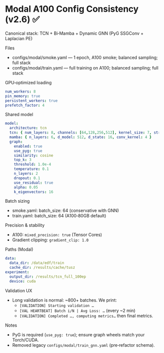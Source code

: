 # Modal A100 Config Consistency (v2.6) ✅

Canonical stack: TCN + Bi‑Mamba + Dynamic GNN (PyG SSGConv + Laplacian PE)

Files
- configs/modal/smoke.yaml — 1 epoch, A100 smoke; balanced sampling; full stack
- configs/modal/train.yaml — full training on A100; balanced sampling; full stack

GPU‑optimized loading
```yaml
num_workers: 8
pin_memory: true
persistent_workers: true
prefetch_factor: 4
```

Shared model
```yaml
model:
  architecture: tcn
  tcn: { num_layers: 8, channels: [64,128,256,512], kernel_size: 7, stride_down: 16 }
  mamba: { n_layers: 6, d_model: 512, d_state: 16, conv_kernel: 4 }
  graph:
    enabled: true
    use_pyg: true
    similarity: cosine
    top_k: 3
    threshold: 1.0e-4
    temperature: 0.1
    n_layers: 2
    dropout: 0.1
    use_residual: true
    alpha: 0.05
    k_eigenvectors: 16
```

Batch sizing
- smoke.yaml: batch_size: 64 (conservative with GNN)
- train.yaml: batch_size: 64 (A100‑80GB default)

Precision & stability
- A100: `mixed_precision: true` (Tensor Cores)
- Gradient clipping: `gradient_clip: 1.0`

Paths (Modal)
```yaml
data:
  data_dir: /data/edf/train
  cache_dir: /results/cache/tusz
experiment:
  output_dir: /results/tcn_full_100ep
  device: cuda
```

Validation UX
- Long validation is normal: ~800+ batches. We print:
  - `[VALIDATION] Starting validation …`
  - `[VAL HEARTBEAT] Batch i/N | Avg Loss: …` (every ~2 min)
  - `[VALIDATION] Completed …, computing metrics…` then final metrics.

Notes
- PyG is required (`use_pyg: true`); ensure graph wheels match your Torch/CUDA.
- Removed legacy `configs/modal/train_gnn.yaml` (pre‑refactor schema).
